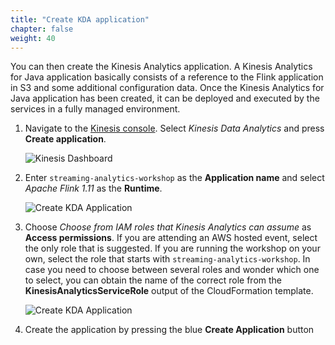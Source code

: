 ```yaml
---
title: "Create KDA application"
chapter: false
weight: 40
---
```


You can then create the Kinesis Analytics application. A Kinesis Analytics for Java application basically consists of a reference to the Flink application in S3 and some additional configuration data. Once the Kinesis Analytics for Java application has been created, it can be deployed and executed by the services in a fully managed environment.

1. Navigate to the [Kinesis console](https://console.aws.amazon.com/kinesis/home). Select *Kinesis Data Analytics* and press **Create application**. 

	![Kinesis Dashboard](/images/flink-on-kda/kinesis-welcome-create-kda.png)

1. Enter `streaming-analytics-workshop` as the **Application name** and select *Apache Flink 1.11* as the **Runtime**. 

	![Create KDA Application](/images/flink-on-kda/kda-create-app.png)

1. Choose *Choose from IAM roles that Kinesis Analytics can assume* as **Access permissions**. If you are attending an AWS hosted event, select the only role that is suggested. If you are running the workshop on your own, select the role that starts with `streaming-analytics-workshop`. In case you need to choose between several roles and wonder which one to select, you can obtain the name of the correct role from the **KinesisAnalyticsServiceRole** output of the CloudFormation template.

	![Create KDA Application](/images/flink-on-kda/kda-create-app-permissions.png)

1. Create the application by pressing the blue **Create Application** button
